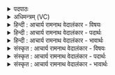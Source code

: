 <details><summary>पदपाठः</summary>

उ꣣त꣢। नः꣢। प्रिया꣢। प्रि꣣या꣡सु꣢। स꣣प्त꣡स्व꣢सा। स꣣प्त꣢। स्व꣣सा। सु꣡जु꣢꣯ष्टा। सु। जु꣣ष्टा। स꣡र꣢꣯स्वती। स्तो꣡म्या꣢꣯। भू꣣त्। १४६१।
</details>

<details><summary>अधिमन्त्रम् (VC)</summary>

- सरस्वती
- भरद्वाजो बार्हस्पत्यः
- गायत्री
- षड्जः
</details>

<details><summary>हिन्दी : आचार्य रामनाथ वेदालंकार - विषयः</summary>

अगले मन्त्र में वेदवाणी का विषय है।
</details>

<details><summary>हिन्दी : आचार्य रामनाथ वेदालंकार - पदार्थः</summary>

पदार्थान्वयभाषाः -  (उत)और(प्रियासु प्रिया)प्यारी माताओं में अत्यधिक प्रिय, (सप्तस्वसा)गायत्री,उष्णिक्,अनुष्टुप्,बृहती,पङ्क्ति,त्रिष्टुप्,जगती रूप सात बहिनोंवाली, (सुजुष्टा)वेदज्ञ महर्षियों द्वारा भली-भाँति सेवित(सरस्वती)ज्ञानमयी वेदमाता(नः)हमारी(स्तोम्या)स्तुतिपात्र अर्थात् अध्ययन-अध्यापन की पात्र(भूत्)होवे ॥१॥
</details>

<details><summary>हिन्दी : आचार्य रामनाथ वेदालंकार - भावार्थः</summary>

भावार्थभाषाः -  वेदों का अध्ययन करके,उनसे सब विद्याएँ तथा परमात्मा की उपासना का प्रकार जानकर अभ्युदय और निःश्रेयस सिद्ध करने चाहिएँ ॥१॥
</details>

<details><summary>संस्कृत : आचार्य रामनाथ वेदालंकार - विषयः</summary>

अथ वेदवाग्विषयमाह।
</details>

<details><summary>संस्कृत : आचार्य रामनाथ वेदालंकार - पदार्थः</summary>

पदार्थान्वयभाषाः -  (उत)अपि च(प्रियासु प्रिया)स्नेहमयीषु मातृषु प्रियतमा, (सप्तस्वसा)गायत्र्युष्णिगनुष्टुब्बृहतीपङ्क्तित्रिष्टुब्जगतीरूपसप्त-भगिनीयुता, (सुजुष्टा)वेदज्ञैर्महर्षिभिः सुसेविता(सरस्वती)ज्ञानमयी वेदमाता(नः)अस्माकम्(स्तोम्या)स्तोतुमर्हा अध्येया(भूत्)भवतु ॥१॥२
</details>

<details><summary>संस्कृत : आचार्य रामनाथ वेदालंकार - भावार्थः</summary>

भावार्थभाषाः -  वेदानधीत्य ततो निखिला विद्याः परमात्मोपासनाप्रकारं च विज्ञायाभ्युदयनिःश्रेयसे साधनीये ॥१॥
</details>